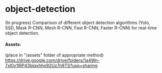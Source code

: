 # object-detection
(In progress) Comparison of different object detection algorithms (Yolo, SSD, Mask R-CNN, Mesh R-CNN, Fast R-CNN, Faster R-CNN) for real-time object detection.

#### Assets:  
(place in "/assets" folder of appropriate method)  
https://drive.google.com/drive/folders/1a4Wn-7xl0v1lRP43bIqxhhn92Uz7n9TS?usp=sharing
